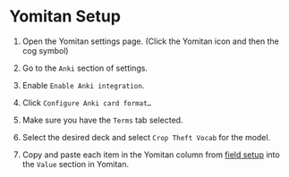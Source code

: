 # Yomitan Setup

1. Open the Yomitan settings page. (Click the Yomitan icon and then the cog symbol)

2. Go to the `Anki` section of settings.

3. Enable `Enable Anki integration`.

4. Click `Configure Anki card format…`

5. Make sure you have the `Terms` tab selected.

6. Select the desired deck and select `Crop Theft Vocab` for the model.

7. Copy and paste each item in the Yomitan column from [field setup](../../README.md#field-setup) into the `Value` section in Yomitan.
